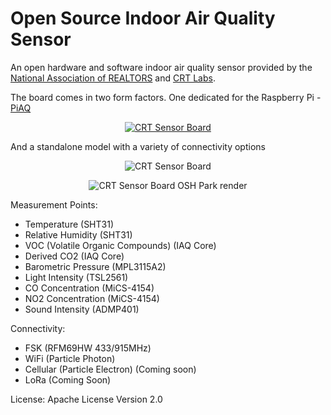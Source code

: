# Open Source Indoor Air Quality Sensor
An open hardware and software indoor air quality sensor provided by the [National Association of REALTORS](http://realtor.org) and [CRT Labs](https://crtlabs.org).

The board comes in two form factors. One dedicated for the Raspberry Pi - [PiAQ](http://piaq.io)

<p align="center">
  <a href="http://piaq.io"><img src="http://piaq.io/images/preview-full-IMG_0117.png" alt="CRT Sensor Board"/></a>
</p>


And a standalone model with a variety of connectivity options
<p align="center">
  <img src="https://github.com/NationalAssociationOfRealtors/IndoorAirQualitySensor/blob/master/docs/media/v0.3_prototype.jpg" alt="CRT Sensor Board"/>
</p>



<p align="center">
  <img src="https://github.com/NationalAssociationOfRealtors/IndoorAirQualitySensor/blob/master/docs/media/sensor_board_v0.5.png" alt="CRT Sensor Board OSH Park render"/>
</p>

Measurement Points:

* Temperature (SHT31)
* Relative Humidity (SHT31)
* VOC (Volatile Organic Compounds) (IAQ Core)
* Derived CO2 (IAQ Core)
* Barometric Pressure (MPL3115A2)
* Light Intensity (TSL2561)
* CO Concentration (MiCS-4154)
* NO2 Concentration (MiCS-4154)
* Sound Intensity (ADMP401)

Connectivity:

* FSK (RFM69HW 433/915MHz)
* WiFi (Particle Photon)
* Cellular (Particle Electron) (Coming soon)
* LoRa (Coming Soon)

License:
Apache License Version 2.0
